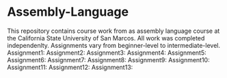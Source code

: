 # Assembly-Language
This repository contains course work from as assembly language course at the 
California State University of San Marcos. All work was completed independenlty. 
Assignments vary from beginner-level to intermediate-level.
Assignment1:
Assignment2:
Assignment3:
Assignment4:
Assignment5:
Assignment6:
Assignment7:
Assignment8:
Assignment9:
Assignment10:
Assignment11:
Assignment12:
Assignment13:
